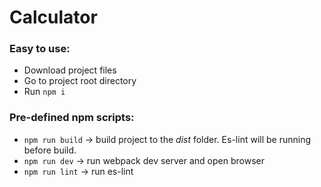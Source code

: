 # Calculator

### Easy to use:

- Download project files
- Go to project root directory
- Run `npm i`

### Pre-defined npm scripts:

- `npm run build` -> build project to the _dist_ folder. Es-lint will be running before build.
- `npm run dev` -> run webpack dev server and open browser
- `npm run lint` -> run es-lint

